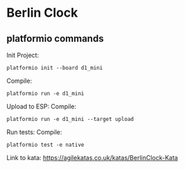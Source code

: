 # Berlin Clock

## platformio commands

Init Project:
```shell
platformio init --board d1_mini
```

Compile:
```shell
platformio run -e d1_mini
```

Upload to ESP:
Compile:
```shell
platformio run -e d1_mini --target upload
```

Run tests:
Compile:
```shell
platformio test -e native
```

Link to kata: https://agilekatas.co.uk/katas/BerlinClock-Kata